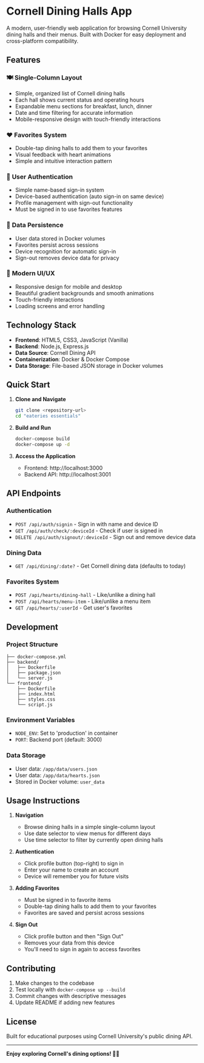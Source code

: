 # Cornell Dining Halls App

A modern, user-friendly web application for browsing Cornell University dining halls and their menus. Built with Docker for easy deployment and cross-platform compatibility.

## Features

### 🍽️ **Single-Column Layout**
- Simple, organized list of Cornell dining halls
- Each hall shows current status and operating hours
- Expandable menu sections for breakfast, lunch, dinner
- Date and time filtering for accurate information
- Mobile-responsive design with touch-friendly interactions

### ❤️ **Favorites System**
- Double-tap dining halls to add them to your favorites
- Visual feedback with heart animations
- Simple and intuitive interaction pattern

### 👤 **User Authentication**
- Simple name-based sign-in system
- Device-based authentication (auto sign-in on same device)
- Profile management with sign-out functionality
- Must be signed in to use favorites features

### 💾 **Data Persistence**
- User data stored in Docker volumes
- Favorites persist across sessions
- Device recognition for automatic sign-in
- Sign-out removes device data for privacy

### 🎨 **Modern UI/UX**
- Responsive design for mobile and desktop
- Beautiful gradient backgrounds and smooth animations
- Touch-friendly interactions
- Loading screens and error handling

## Technology Stack

- **Frontend**: HTML5, CSS3, JavaScript (Vanilla)
- **Backend**: Node.js, Express.js
- **Data Source**: Cornell Dining API
- **Containerization**: Docker & Docker Compose
- **Data Storage**: File-based JSON storage in Docker volumes

## Quick Start

1. **Clone and Navigate**
   ```bash
   git clone <repository-url>
   cd "eateries essentials"
   ```

2. **Build and Run**
   ```bash
   docker-compose build
   docker-compose up -d
   ```

3. **Access the Application**
   - Frontend: http://localhost:3000
   - Backend API: http://localhost:3001

## API Endpoints

### Authentication
- `POST /api/auth/signin` - Sign in with name and device ID
- `GET /api/auth/check/:deviceId` - Check if user is signed in
- `DELETE /api/auth/signout/:deviceId` - Sign out and remove device data

### Dining Data
- `GET /api/dining/:date?` - Get Cornell dining data (defaults to today)

### Favorites System
- `POST /api/hearts/dining-hall` - Like/unlike a dining hall
- `POST /api/hearts/menu-item` - Like/unlike a menu item
- `GET /api/hearts/:userId` - Get user's favorites

## Development

### Project Structure
```
├── docker-compose.yml
├── backend/
│   ├── Dockerfile
│   ├── package.json
│   └── server.js
└── frontend/
    ├── Dockerfile
    ├── index.html
    ├── styles.css
    └── script.js
```

### Environment Variables
- `NODE_ENV`: Set to 'production' in container
- `PORT`: Backend port (default: 3000)

### Data Storage
- User data: `/app/data/users.json`
- User data: `/app/data/hearts.json`
- Stored in Docker volume: `user_data`

## Usage Instructions

1. **Navigation**
   - Browse dining halls in a simple single-column layout
   - Use date selector to view menus for different days
   - Use time selector to filter by currently open dining halls

2. **Authentication**
   - Click profile button (top-right) to sign in
   - Enter your name to create an account
   - Device will remember you for future visits

3. **Adding Favorites**
   - Must be signed in to favorite items
   - Double-tap dining halls to add them to your favorites
   - Favorites are saved and persist across sessions

4. **Sign Out**
   - Click profile button and then "Sign Out"
   - Removes your data from this device
   - You'll need to sign in again to access favorites

## Contributing

1. Make changes to the codebase
2. Test locally with `docker-compose up --build`
3. Commit changes with descriptive messages
4. Update README if adding new features

## License

Built for educational purposes using Cornell University's public dining API.

---

**Enjoy exploring Cornell's dining options! 🏫🍕**
